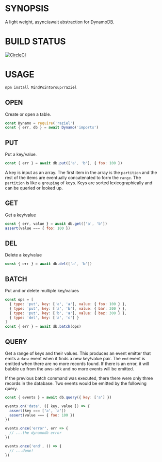 # SYNOPSIS
A light weight, async/await abstraction for DynamoDB.


# BUILD STATUS
[![CircleCI](https://circleci.com/gh/MindPointGroup/raziel/tree/master.svg?style=svg&circle-token=5bd6211fdb6cbe6df549b89b9f3d478f767e0d0d)](https://circleci.com/gh/MindPointGroup/raziel/tree/master)


# USAGE
```bash
npm install MindPointGroup/raziel
```

## OPEN
Create or open a table.

```js
const Dynamo = require('raziel')
const { err, db } = await Dynamo('imports')
```

## PUT
Put a key/value.

```js
const { err } = await db.put(['a', 'b'], { foo: 100 })
```

A key is input as an array. The first item in the array is the
`partition` and the rest of the items are eventually concatenated
to form the `range`. The `partition` is like a `grouping` of keys.
Keys are sorted lexicographically and can be queried or looked up.


## GET
Get a key/value

```js
const { err, value } = await db.get(['a', 'b'])
assert(value === { foo: 100 })
```

## DEL
Delete a key/value

```js
const { err } = await db.del(['a', 'b'])
```

## BATCH
Put and or delete multiple key/values

```js
const ops = [
  { type: 'put', key: ['a', 'a'], value: { foo: 100 } },
  { type: 'put', key: ['a', 'b'], value: { bar: 200 } },
  { type: 'put', key: ['b', 'a'], value: { baz: 300 } },
  { type: 'del', key: ['a', 'c'] }
]
const { err } = await db.batch(ops)
```

## QUERY
Get a range of keys and their values. This produces an
event emitter that emits a `data` event when it finds a
new key/value pair. The `end` event is emitted when there
are no more records found. If there is an error, it will
bubble up from the aws-sdk and no more events will be
emitted.

If the previous batch command was executed, there there were
only three records in the database. Two events would be
emitted by the following query.

```js
const { events } = await db.query({ key: ['a'] })

events.on('data', ({ key, value }) => {
  assert(key === ['a', 'a'])
  assert(value === { foo: 100 })
})

events.once('error', err => {
  // ...the dynamodb error
})

events.once('end', () => {
  // ...done!
})
```
